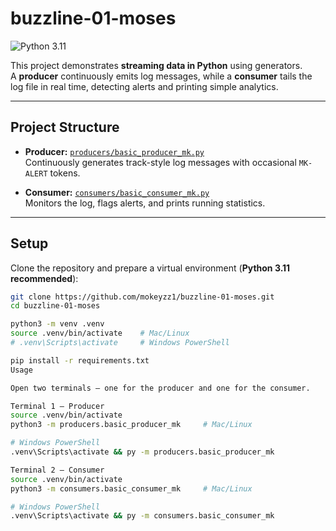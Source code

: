 # buzzline-01-moses

![Python 3.11](https://img.shields.io/badge/Python-3.11-blue?logo=python&logoColor=white)

This project demonstrates **streaming data in Python** using generators.  
A **producer** continuously emits log messages, while a **consumer** tails the log file in real time, detecting alerts and printing simple analytics.

---

## Project Structure

- **Producer:** [`producers/basic_producer_mk.py`](producers/basic_producer_mk.py)  
  Continuously generates track-style log messages with occasional `MK-ALERT` tokens.

- **Consumer:** [`consumers/basic_consumer_mk.py`](consumers/basic_consumer_mk.py)  
  Monitors the log, flags alerts, and prints running statistics.

---

## Setup

Clone the repository and prepare a virtual environment (**Python 3.11 recommended**):

```bash
git clone https://github.com/mokeyzz1/buzzline-01-moses.git
cd buzzline-01-moses

python3 -m venv .venv
source .venv/bin/activate    # Mac/Linux
# .venv\Scripts\activate     # Windows PowerShell

pip install -r requirements.txt
Usage

Open two terminals — one for the producer and one for the consumer.

Terminal 1 – Producer
source .venv/bin/activate
python3 -m producers.basic_producer_mk     # Mac/Linux

# Windows PowerShell
.venv\Scripts\activate && py -m producers.basic_producer_mk

Terminal 2 – Consumer
source .venv/bin/activate
python3 -m consumers.basic_consumer_mk     # Mac/Linux

# Windows PowerShell
.venv\Scripts\activate && py -m consumers.basic_consumer_mk